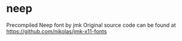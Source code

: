 # neep
Precompiled Neep font by jmk
Original source code can be found at https://github.com/nikolas/jmk-x11-fonts
